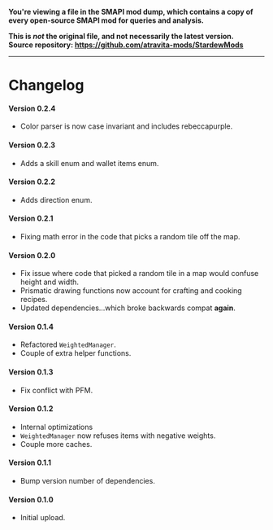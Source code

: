 **You're viewing a file in the SMAPI mod dump, which contains a copy of every open-source SMAPI mod
for queries and analysis.**

**This is _not_ the original file, and not necessarily the latest version.**  
**Source repository: https://github.com/atravita-mods/StardewMods**

----

Changelog
============

#### Version 0.2.4
* Color parser is now case invariant and includes rebeccapurple.

#### Version 0.2.3
* Adds a skill enum and wallet items enum. <!--TODO profession enum -->

#### Version 0.2.2
* Adds direction enum.

#### Version 0.2.1
* Fixing math error in the code that picks a random tile off the map.

#### Version 0.2.0
* Fix issue where code that picked a random tile in a map would confuse height and width.
* Prismatic drawing functions now account for crafting and cooking recipes.
* Updated dependencies...which broke backwards compat **again**.

#### Version 0.1.4
* Refactored `WeightedManager`.
* Couple of extra helper functions.

#### Version 0.1.3
* Fix conflict with PFM.

#### Version 0.1.2
* Internal optimizations
* `WeightedManager` now refuses items with negative weights.
* Couple more caches.

#### Version 0.1.1
* Bump version number of dependencies.

#### Version 0.1.0
* Initial upload.